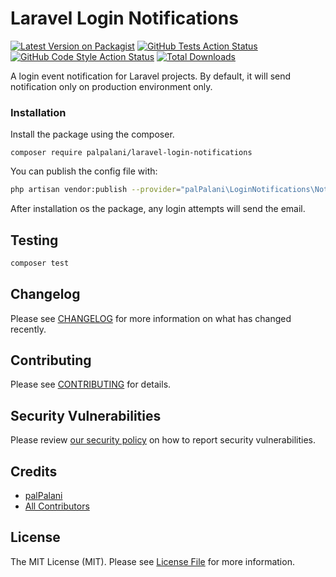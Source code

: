 # Laravel Login Notifications

[![Latest Version on Packagist](https://img.shields.io/packagist/v/palpalani/laravel-login-notifications.svg?style=flat-square)](https://packagist.org/packages/palpalani/laravel-login-notifications)
[![GitHub Tests Action Status](https://img.shields.io/github/actions/workflow/status/palpalani/laravel-login-notifications/run-tests.yml?branch=main&label=tests&style=flat-square)](https://github.com/palpalani/laravel-login-notifications/actions?query=workflow%3Arun-tests+branch%3Amain)
[![GitHub Code Style Action Status](https://img.shields.io/github/actions/workflow/status/palpalani/laravel-login-notifications/fix-php-code-style-issues.yml?branch=main&label=code%20style&style=flat-square)](https://github.com/palpalani/laravel-login-notifications/actions?query=workflow%3A"php-cs-fixer"+branch%3Amain)
[![Total Downloads](https://img.shields.io/packagist/dt/palpalani/laravel-login-notifications.svg?style=flat-square)](https://packagist.org/packages/palpalani/laravel-login-notifications)

A login event notification for Laravel projects. By default, it will send
notification only on production environment only.

### Installation
Install the package using the composer.
```
composer require palpalani/laravel-login-notifications
```

You can publish the config file with:
```bash
php artisan vendor:publish --provider="palPalani\LoginNotifications\NotificationServiceProvider" --tag="config"
```

After installation os the package, any login attempts will send the email.

## Testing

``` bash
composer test
```

## Changelog

Please see [CHANGELOG](CHANGELOG.md) for more information on what has changed recently.

## Contributing

Please see [CONTRIBUTING](.github/CONTRIBUTING.md) for details.

## Security Vulnerabilities

Please review [our security policy](../../security/policy) on how to report security vulnerabilities.

## Credits

- [palPalani](https://github.com/palpalani)
- [All Contributors](../../contributors)

## License

The MIT License (MIT). Please see [License File](LICENSE.md) for more information.
